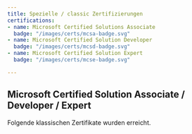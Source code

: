 ```yaml
---
title: Spezielle / classic Zertifizierungen
certifications: 
- name: Microsoft Certified Solutions Associate
  badge: "/images/certs/mcsa-badge.svg"
- name: Microsoft Certified Solution Developer
  badge: "/images/certs/mcsd-badge.svg"
- name: Microsoft Certified Solution Expert
  badge: "/images/certs/mcse-badge.svg"

---
```

## Microsoft Certified Solution Associate / Developer / Expert

Folgende klassischen Zertifikate wurden erreicht.